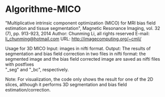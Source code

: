 # Algorithme-MICO
"Multiplicative intrinsic component optimization (MICO) for MRI bias field estimation and tissue segmentation", Magnetic Resonance Imaging, vol. 32 (7), pp. 913-923, 2014   Author: Chunming Li, all rights reserved E-mail: li_chunming@hotmail.com URL:  http://imagecomputing.org/~cmli/


Usage for 3D MICO
Input: 
      images in nifti format.
Output: 
      The results of segmentation and bias field correction in two files in nifti format: the       
      segmented image and the bias field corrected image are saved as nifti files with postfixes       
      "_seg" and "_bc", respectively. 

Note: For visualization, the code only shows the result for one of the 2D slices, although it performs 3D segmentation and bias field estimation/correction.
   
